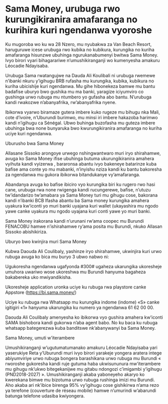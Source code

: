 # Sama Money, urubuga rwo kurungikiranira amafaranga no kurihira kuri ngendanwa vyoroshe

Ku mugoroba wo ku wa 28 Nzero, mu nyubakwa za Van Beach Resort, haruguruwe icese urubuga rwo kubika no kubikura, kurungika no kuriha amafaranga hisunzwe ubuhinga ngurukanabumenyi bwitwa Sama Money. Ivyo birori vyari bihagarariwe n’umushikiranganji wo kumenyesha amakuru Léocadie Ndayisaba.

Urubuga Sama rwatangujwe na Dauda Ali Koulibali ni urubuga rwemewe n’ibanki nkuru y’igihugu BRB rufasha mu kurungika, kubika, kubikura no kuriha ubicishije kuri ngendanwa. Mu gihe hibonekeza bamwe mu bantu badafise uburyo bwo gushika mu ma banki, yaragize iciyumviro co gushinga urwo rubuga mu ntumbero yo gufasha abo bantu. N’urubuga kandi rwakozwe n’abanyafrika, rw’abanyafrika nyene.

Ibikorwa vyarwo biramaze gutera imbere kuko rugeze mu bihugu nka Mali, cote d’ivoire, n’Uburundi burimwo, mu minsi iri imbere hakazoba harimwo kandi n’igihugu ca Sénégal. Ubwo buhinga buzofasha mu guteza imbere ubuhinga bwa none bunyaruka bwo kwurungikiranira amafaranga no kuriha uciye kuri ngendanwa.

Uburusho bwa Sama Money

Allasane Sissoko arongoye urwego nshingwantwaro muri iryo shirahamwe, avuga ko Sama Money ifise ubuhinga butuma ukurungikiranira amahera vyihuta kandi vyizerwa , bararonsa abantu ivyo bakeneye batarinze kuba bafise ama conte yo mu mabanki, n’inyishu nziza kandi ku bantu bakoresha za ngendanwa mu gukora ibikorwa bitandukanye vy’amafaranga.

Abandanya avuga ko bafise ibiciro vyo kurungika biri ku rugero rwo hasi cane, urubuga rwa none rwigenga kandi rucungerewe, bafise, n’utuzu tw’idandarizo tw’amabara ya Sama Money turi mu gihugu cose, bakorana kandi n’ibanki BCB Ifasha abantu ba Sama money kurungika amahera uyakura kw’iconti yo muri banki uyajana kuri wallet (ukayashira mu ngodo yawe canke uyakura mu ngodo uyajana kuri conti yawe yo muri banki.

Sama Money irakorana kandi n’urunani rw’ama coopec mu Burundi FENACOBU hamwe n’ishirahamwe ry’ama posita mu Burundi, nkuko Allasan Sissoko abishikiriza.

Uburyo bwo kwinjira muri Sama Money

Kubwa Daouda Ali Coulibaly, yashinze iryo shirahamwe, ukwinjira kuri urwo rubuga avuga ko bica mu buryo 3 ubwo nabwo ni:

Ugukoresha ngendanwa ugafyonda #300# ugaheza ukarungika ukoresheje umuhora uwariwo wose ukoreshwa mu Burundi hanyuma bagaheza bakabereka uko mwiyandikisha.

Ukoresheje application uronka uciye ku rubuga rwa playstore canke Appstore (https://bi.sama.money/)

Uciye ku rubuga rwa Whatsapp mu kurungika indome (indome) «S» canke igitigiri «1» hanyuma ukarungika ku numero ya ngendanwa 61 62 00 00.

Daouda Ali Coulibaly amenyesha ko ibikorwa vyo gushira amahera kw’iconti SAMA bishobora kandi gukorwa n’aba agent babo. No ku baca ku rubuga whatsapp bategerezwa kuba banditswe nk’abanywanyi ba Sama Money.

Sama Money, umuti w’iterambere

Umushikiranganji w’ugutumatumanako amakuru Léocadie Ndayisaba yari yaserukiye Reta y’Uburundi muri ivyo birori yarakeje yongera aratera intege abiyumviriye urwo rubuga bongera barashikana urwo rubuga mu Burundi « rworoshe gukoresha kandi ruje gutuma haba ukwisununura mw’iterambere mu gihugu nk’ukwo bitegekanijwe mu gitabu ndongozi c’imigambi y’igihugu (PND2018-2027) ». Umushikiranganji akaba yaboneyeho akaryo ko kwerekana bimwe mu bizotuma urwo rubuga rushinga imizi mu Burundi. Aho akaba ari nk’ibice birenga 95% vy’igihugu cose gishikirwa n’ama rezo ya terefone (couverture de réseau mobile) hamwe n’umurindi w’abarundi batunga telefone udasiba kwiyongera.